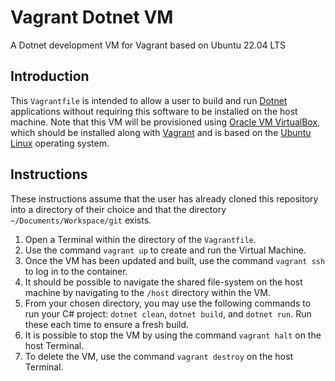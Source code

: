 # Vagrant Dotnet VM

A Dotnet development VM for Vagrant based on Ubuntu 22.04 LTS

## Introduction

This `Vagrantfile` is intended to allow a user to build and run
[Dotnet](https://dotnet.microsoft.com/en-us/) applications without requiring
this software to be installed on the host machine. Note that this VM will be
provisioned using [Oracle VM VirtualBox](https://www.virtualbox.org/), which
should be installed along with [Vagrant](https://www.vagrantup.com/) and is
based on the [Ubuntu Linux](https://ubuntu.com/) operating system.

## Instructions

These instructions assume that the user has already cloned this repository into
a directory of their choice and that the directory `~/Documents/Workspace/git`
exists.

1. Open a Terminal within the directory of the `Vagrantfile`.
2. Use the command `vagrant up` to create and run the Virtual Machine.
3. Once the VM has been updated and built, use the command `vagrant ssh` to log
   in to the container.
4. It should be possible to navigate the shared file-system on the host machine
   by navigating to the
   `/host` directory within the VM.
5. From your chosen directory, you may use the following commands to run your C#
   project: `dotnet clean`, `dotnet build`, and `dotnet run`. Run these each
   time to ensure a fresh build.
6. It is possible to stop the VM by using the command `vagrant halt` on the host
   Terminal.
7. To delete the VM, use the command `vagrant destroy` on the host Terminal.
